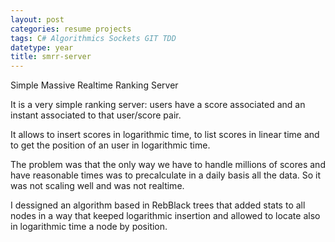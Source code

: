 ```yaml
---
layout: post
categories: resume projects
tags: C# Algorithmics Sockets GIT TDD
datetype: year
title: smrr-server
---
```


Simple Massive Realtime Ranking Server

It is a very simple ranking server: users have a score associated and an instant associated to that user/score pair.

It allows to insert scores in logarithmic time, to list scores in linear time and to get the position of an user in logarithmic time.

The problem was that the only way we have to handle millions of scores and have reasonable times was to precalculate in a daily basis all the data. So it was not scaling well and was not realtime.

I dessigned an algorithm based in RebBlack trees that added stats to all nodes in a way that keeped logarithmic insertion and allowed to locate also in logarithmic time a node by position.
